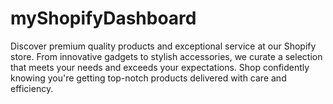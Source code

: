 # myShopifyDashboard
Discover premium quality products and exceptional service at our Shopify store. From innovative gadgets to stylish accessories, we curate a selection that meets your needs and exceeds your expectations. Shop confidently knowing you're getting top-notch products delivered with care and efficiency.
